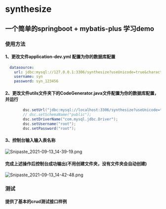 # synthesize
## 一个简单的springboot + mybatis-plus 学习demo
### 使用方法
#### 1、更改文件application-dev.yml 配置为你的数据库配置
```yml
  datasource:
    url: jdbc:mysql://127.0.0.1:3306/synthesize?useUnicode=true&characterEncoding=utf8&useSSL=true&autoReconnect=true&nullCatalogMeansCurrent=false
    username: syn
    password: syn_123456
```
#### 2、更改文件utils文件夹下的CodeGenerator.java文件配置为你的数据库配置，并运行
```java
        dsc.setUrl("jdbc:mysql://localhost:3306/synthesize?useUnicode=true&useSSL=false&characterEncoding=utf8");
        // dsc.setSchemaName("public");
        dsc.setDriverName("com.mysql.jdbc.Driver");
        dsc.setUsername("root");
        dsc.setPassword("root");
```
#### 3、控制台输入输入表名称
![Snipaste_2021-09-13_14-39-19.png](http://tc.lihail.cn/Snipaste_2021-09-13_14-39-19.png)

#### 完成上述操作后控制台成功输出(不用创建文件夹，没有文件夹会自动创建)
![Snipaste_2021-09-13_14-42-48.png](http://tc.lihail.cn/Snipaste_2021-09-13_14-42-48.png)

### 测试
#### 提供了基本的crud测试接口样例
